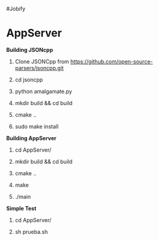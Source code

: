 #Jobify

# **AppServer** #


**Building JSONcpp**

1. Clone JSONCpp from https://github.com/open-source-parsers/jsoncpp.git

2. cd jsoncpp

3. python amalgamate.py

4. mkdir build && cd build

5. cmake ..

6. sudo make install

**Building AppServer**

1. cd AppServer/

2. mkdir build && cd build

3. cmake ..

4. make

5. ./main

**Simple Test**

1. cd AppServer/

2. sh prueba.sh
